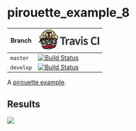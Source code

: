 # pirouette_example_8

Branch   |[![Travis CI logo](TravisCI.png)](https://travis-ci.org)
---------|---------------------------------------
`master` |[![Build Status](https://travis-ci.org/richelbilderbeek/pirouette_example_8.svg?branch=master)](https://travis-ci.org/richelbilderbeek/pirouette_example_8)
`develop`|[![Build Status](https://travis-ci.org/richelbilderbeek/pirouette_example_8.svg?branch=develop)](https://travis-ci.org/richelbilderbeek/pirouette_example_8)

A [pirouette example](https://github.com/richelbilderbeek/pirouette_examples).

## Results

![](example_8/errors.png)